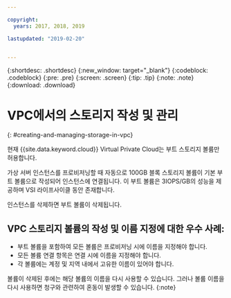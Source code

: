 ```yaml
---

copyright:
  years: 2017, 2018, 2019

lastupdated: "2019-02-20"


---
```


{:shortdesc: .shortdesc}
{:new_window: target="_blank"}
{:codeblock: .codeblock}
{:pre: .pre}
{:screen: .screen}
{:tip: .tip}
{:note: .note}
{:download: .download}

# VPC에서의 스토리지 작성 및 관리
{: #creating-and-managing-storage-in-vpc}

현재 {{site.data.keyword.cloud}} Virtual Private Cloud는 부트 스토리지 볼륨만 허용합니다. 

가상 서버 인스턴스를 프로비저닝할 때 자동으로 100GB 블록 스토리지 볼륨이 기본 부트 볼륨으로 작성되어 인스턴스에 연결됩니다. 이 부트 볼륨은 3IOPS/GB의 성능을 제공하며 VSI 라이프사이클 동안 존재합니다.  

인스턴스를 삭제하면 부트 볼륨이 삭제됩니다. 

## VPC 스토리지 볼륨의 작성 및 이름 지정에 대한 우수 사례:

* 부트 볼륨을 포함하여 모든 볼륨은 프로비저닝 시에 이름을 지정해야 합니다. 
* 모든 볼륨 연결 항목은 연결 시에 이름을 지정해야 합니다. 
* 각 볼륨에는 계정 및 지역 내에서 고유한 이름이 있어야 합니다.  

볼륨이 삭제된 후에는 해당 볼륨의 이름을 다시 사용할 수 있습니다. 그러나 볼륨 이름을 다시 사용하면 청구와 관련하여 혼동이 발생할 수 있습니다.
{:note}
